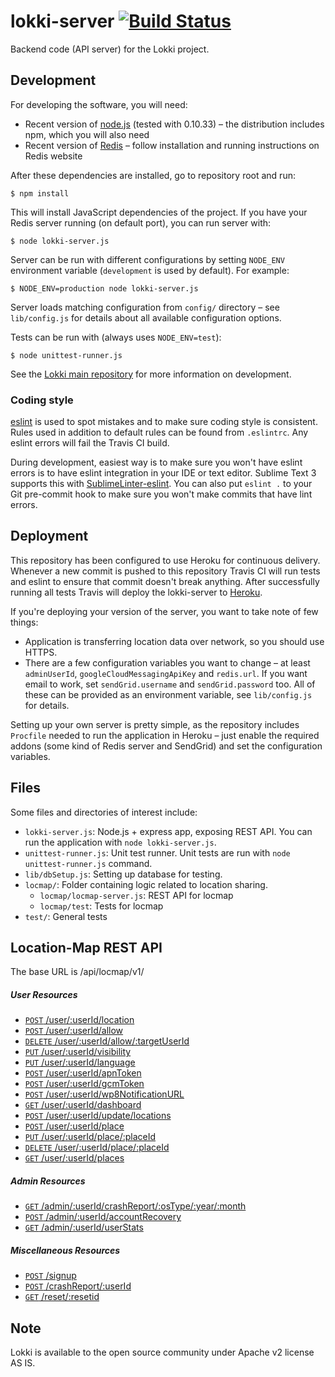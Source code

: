 lokki-server [![Build Status](https://travis-ci.org/TheSoftwareFactory/lokki-server.svg?branch=master)](https://travis-ci.org/TheSoftwareFactory/lokki-server)
============

Backend code (API server) for the Lokki project.

## Development

For developing the software, you will need:
- Recent version of [node.js](http://nodejs.org/) (tested with 0.10.33) – the distribution includes npm, which you will also need
- Recent version of [Redis](http://redis.io/) – follow installation and running instructions on Redis website

After these dependencies are installed, go to repository root and run:

    $ npm install

This will install JavaScript dependencies of the project. If you have your Redis server running (on default port), you can run server with:

    $ node lokki-server.js

Server can be run with different configurations by setting `NODE_ENV` environment variable (`development` is used by default). For example:

    $ NODE_ENV=production node lokki-server.js

Server loads matching configuration from `config/` directory – see `lib/config.js` for details about all available configuration options.

Tests can be run with (always uses `NODE_ENV=test`):

    $ node unittest-runner.js

See the [Lokki main repository](https://github.com/TheSoftwareFactory/lokki) for more information on development.

### Coding style

[eslint](http://eslint.org/) is used to spot mistakes and to make sure coding style is consistent. Rules used in addition to default rules can be found from `.eslintrc`. Any eslint errors will fail the Travis CI build.

During development, easiest way is to make sure you won't have eslint errors is to have eslint integration in your IDE or text editor. Sublime Text 3 supports this with [SublimeLinter-eslint](https://github.com/roadhump/SublimeLinter-eslint). You can also put `eslint .` to your Git pre-commit hook to make sure you won't make commits that have lint errors.

## Deployment

This repository has been configured to use Heroku for continuous delivery. Whenever a new commit is pushed to this repository Travis CI will run tests and eslint to ensure that commit doesn't break anything. After successfully running all tests Travis will deploy the lokki-server to [Heroku](http://lokki.herokuapp.com).

If you're deploying your version of the server, you want to take note of few things:

- Application is transferring location data over network, so you should use HTTPS.
- There are a few configuration variables you want to change – at least `adminUserId`, `googleCloudMessagingApiKey` and `redis.url`. If you want email to work, set `sendGrid.username` and `sendGrid.password` too. All of these can be provided as an environment variable, see `lib/config.js` for details.

Setting up your own server is pretty simple, as the repository includes `Procfile` needed to run the application in Heroku – just enable the required addons (some kind of Redis server and SendGrid) and set the configuration variables.

## Files

Some files and directories of interest include:

- `lokki-server.js`: Node.js + express app, exposing REST API. You can run the application with `node lokki-server.js`.
- `unittest-runner.js`: Unit test runner. Unit tests are run with `node unittest-runner.js` command.
- `lib/dbSetup.js`: Setting up database for testing.
- `locmap/`: Folder containing logic related to location sharing.
    - `locmap/locmap-server.js`: REST API for locmap
    - `locmap/test`: Tests for locmap
- `test/`: General tests

## Location-Map REST API

The base URL is /api/locmap/v1/

##### User Resources
- [`POST` /user/:userId/location](./locmap/docs/user.md#post-useruseridlocation)
- [`POST` /user/:userId/allow](./locmap/docs/user.md#post-useruseridallow)
- [`DELETE` /user/:userId/allow/:targetUserId](./locmap/docs/user.md#delete-useruseridallowtargetuserid)
- [`PUT` /user/:userId/visibility](./locmap/docs/user.md#put-useruseridvisibility)
- [`PUT` /user/:userId/language](./locmap/docs/user.md#put-useruseridlanguage)
- [`POST` /user/:userId/apnToken](./locmap/docs/user.md#post-useruseridapntoken)
- [`POST` /user/:userId/gcmToken](./locmap/docs/user.md#post-useruseridgcmtoken)
- [`POST` /user/:userId/wp8NotificationURL](./locmap/docs/user.md#post-useruseridwp8notificationurl)
- [`GET` /user/:userId/dashboard](./locmap/docs/user.md#get-useruseriddashboard)
- [`POST` /user/:userId/update/locations](./locmap/docs/user.md#post-useruseridupdatelocations)
- [`POST` /user/:userId/place](./locmap/docs/user.md#post-useruseridplace)
- [`PUT` /user/:userId/place/:placeId](./locmap/docs/user.md#put-useruseridplaceplaceid)
- [`DELETE` /user/:userId/place/:placeId](./locmap/docs/user.md#delete-useruseridplaceplaceid)
- [`GET` /user/:userId/places](./locmap/docs/user.md#get-useruseridplaces)

##### Admin Resources
- [`GET` /admin/:userId/crashReport/:osType/:year/:month](./locmap/docs/admin.md#get-adminuseridcrashreportostypeyearmonth)
- [`POST` /admin/:userId/accountRecovery](./locmap/docs/admin.md#post-adminuseridaccountrecovery)
- [`GET` /admin/:userId/userStats](./locmap/docs/admin.md#get-adminuseriduserstats)

##### Miscellaneous Resources
- [`POST` /signup](./locmap/docs/misc.md#post-signup)
- [`POST` /crashReport/:userId](./locmap/docs/misc.md#post-crashreportuserid)
- [`GET` /reset/:resetid](./locmap/docs/misc.md#get-resetresetid)

## Note

Lokki is available to the open source community under Apache v2 license AS IS.
